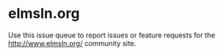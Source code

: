 # elmsln.org
Use this issue queue to report issues or feature requests for the http://www.elmsln.org/ community site.
